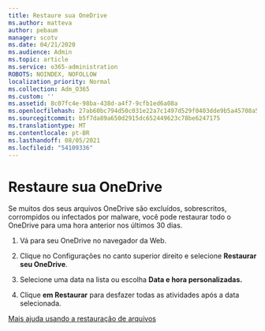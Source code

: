 ```yaml
---
title: Restaure sua OneDrive
ms.author: matteva
author: pebaum
manager: scotv
ms.date: 04/21/2020
ms.audience: Admin
ms.topic: article
ms.service: o365-administration
ROBOTS: NOINDEX, NOFOLLOW
localization_priority: Normal
ms.collection: Adm_O365
ms.custom: ''
ms.assetid: 8c07fc4e-98ba-438d-a4f7-9cfb1ed6a08a
ms.openlocfilehash: 27ab60bc794d50c031e22a7c1497d529f0403dde9b5a45708a54495117c1939f
ms.sourcegitcommit: b5f7da89a650d2915dc652449623c78be6247175
ms.translationtype: MT
ms.contentlocale: pt-BR
ms.lasthandoff: 08/05/2021
ms.locfileid: "54109336"
---
```

# <a name="restore-your-onedrive"></a>Restaure sua OneDrive

Se muitos dos seus arquivos OneDrive são excluídos, sobrescritos, corrompidos ou infectados por malware, você pode restaurar todo o OneDrive para uma hora anterior nos últimos 30 dias.
  
1. Vá para seu OneDrive no navegador da Web.
    
2. Clique no Configurações no canto superior direito e selecione **Restaurar seu OneDrive**.
    
3. Selecione uma data na lista ou escolha **Data e hora personalizadas.**
    
4. Clique **em Restaurar** para desfazer todas as atividades após a data selecionada. 
    
[Mais ajuda usando a restauração de arquivos](https://go.microsoft.com/fwlink/?linkid=872874)
  

